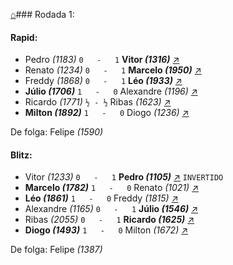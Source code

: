 [⌂](https://grupo-de-xadrez.github.io/)### Rodada 1:

#### Rapid:

* Pedro *(1183)* `0   -   1` **Vitor *(1316)*** [↗](https://www.lichess.org/V2sxuQDq) 
* Renato *(1234)* `0   -   1` **Marcelo *(1950)*** [↗](https://www.lichess.org/88IwjQLc) 
* Freddy *(1868)* `0   -   1` **Léo *(1933)*** [↗](https://www.lichess.org/jErAgptw) 
* **Júlio *(1706)*** `1   -   0` Alexandre *(1196)* [↗](https://www.lichess.org/SMPemRrp) 
* Ricardo *(1771)* `½ - ½` Ribas *(1623)* [↗](https://www.lichess.org/LTYw2mFX) 
* **Milton *(1892)*** `1   -   0` Diogo *(1236)* [↗](https://www.lichess.org/Q7BaIb8v) 

De folga: Felipe *(1590)*

#### Blitz:

* Vitor *(1233)* `0   -   1` **Pedro *(1105)*** [↗](https://www.lichess.org/Z4XgGxLN) `INVERTIDO`
* **Marcelo *(1782)*** `1   -   0` Renato *(1021)* [↗](https://www.lichess.org/9SCbnWsf) 
* **Léo *(1861)*** `1   -   0` Freddy *(1815)* [↗](https://www.lichess.org/EdwQe0e0) 
* Alexandre *(1165)* `0   -   1` **Júlio *(1546)*** [↗](https://www.lichess.org/r9QMmITh) 
* Ribas *(2055)* `0   -   1` **Ricardo *(1625)*** [↗](https://www.lichess.org/ocUpBa5T) 
* **Diogo *(1493)*** `1   -   0` Milton *(1672)* [↗](https://www.lichess.org/9E2gILyV) 

De folga: Felipe *(1387)*

